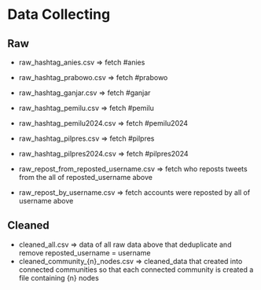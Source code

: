 # Data Collecting
## Raw
- raw_hashtag_anies.csv => fetch #anies
- raw_hashtag_prabowo.csv => fetch #prabowo
- raw_hashtag_ganjar.csv => fetch #ganjar
- raw_hashtag_pemilu.csv => fetch #pemilu
- raw_hashtag_pemilu2024.csv => fetch #pemilu2024
- raw_hashtag_pilpres.csv => fetch #pilpres
- raw_hashtag_pilpres2024.csv => fetch #pilpres2024

- raw_repost_from_reposted_username.csv => fetch who reposts tweets from the all of reposted_username above
- raw_repost_by_username.csv => fetch accounts were reposted by all of username above

## Cleaned
- cleaned_all.csv => data of all raw data above that deduplicate and remove reposted_username = username
- cleaned_community_{n}_nodes.csv => cleaned_data that created into connected communities so that each connected community is created a file containing {n} nodes
